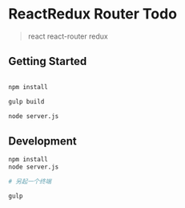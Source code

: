 # ReactRedux Router Todo
> react react-router redux


## Getting Started

```bash

npm install

gulp build

node server.js

```


## Development

```bash
npm install 
node server.js

# 另起一个终端

gulp
```